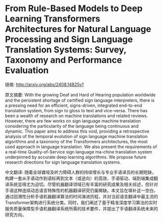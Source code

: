 # From Rule-Based Models to Deep Learning Transformers Architectures for Natural Language Processing and Sign Language Translation Systems: Survey, Taxonomy and Performance Evaluation

链接: http://arxiv.org/abs/2408.14825v1

原文摘要:
With the growing Deaf and Hard of Hearing population worldwide and the
persistent shortage of certified sign language interpreters, there is a
pressing need for an efficient, signs-driven, integrated end-to-end translation
system, from sign to gloss to text and vice-versa. There has been a wealth of
research on machine translations and related reviews. However, there are few
works on sign language machine translation considering the particularity of the
language being continuous and dynamic. This paper aims to address this void,
providing a retrospective analysis of the temporal evolution of sign language
machine translation algorithms and a taxonomy of the Transformers
architectures, the most used approach in language translation. We also present
the requirements of a real-time Quality-of-Service sign language ma-chine
translation system underpinned by accurate deep learning algorithms. We propose
future research directions for sign language translation systems.

中文翻译:
随着全球聋哑及听力障碍人群的持续增长与专业手语译员的长期短缺，构建一套从手语动作到语标再到文本（或逆向）的高效、手语驱动、端到端集成翻译系统显得尤为迫切。尽管机器翻译领域已有丰富的研究成果及相关综述，但针对手语这种连续动态语言特殊性的机器翻译研究仍属稀缺。本文旨在填补这一空白，通过回溯性分析手语机器翻译算法的时间演进历程，并对当前语言翻译中最主流的Transformer架构进行系统分类。同时，我们阐述了基于精准深度学习算法的实时服务质量保障型手语机器翻译系统所需的技术要件，并提出了手语翻译系统未来的研究方向。

